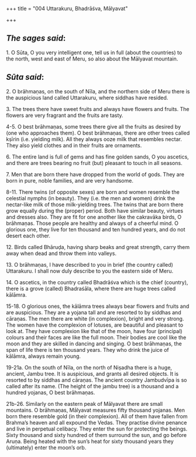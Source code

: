 +++
title = "004 Uttarakuru, Bhadrāśva, Mālyavat"

+++
 

## *The sages said*:

1\. O Sūta, O you very intelligent one, tell us in full (about the countries) to the north, west and east of Meru, so also about the Mālyavat mountain.

## *Sūta said*:

2\. O brāhmaṇas, on the south of Nīla, and the northern side of Meru there is the auspicious land called Uttarakuru, where siddhas have resided.

3\. The trees there have sweet fruits and always have flowers and fruits. The flowers are very fragrant and the fruits are tasty.

4-5. O best brāhmaṇas, some trees there give all the fruits as desired by (one who approaches them). O best brāhmaṇas, there are other trees called kṣīrin (i.e. yielding milk). All they always ooze milk that resembles nectar. They also yield clothes and in their fruits are ornaments.

6\. The entire land is full of gems and has fine golden sands, O you ascetics, and there are trees bearing no fruit (but) pleasant to touch in all seasons.

7\. Men that are born there have dropped from the world of gods. They are born in pure, noble families, and are very handsome.

8-11. There twins (of opposite sexes) are born and women resemble the celestial nymphs (in beauty). They (i.e. the men and women) drink the nectar-like milk of those milk-yielding trees. The twins that are born there grow equally during the (proper) period. Both have similar beauty, virtues and dresses also. They are fit for one another like the cakravāka birds, O brāhmaṇas. Those people are healthy and always of a cheerful mind. O glorious one, they live for ten thousand and ten hundred years, and do not desert each other.

12\. Birds called Bhāruḍa, having sharp beaks and great strength, carry them away when dead and throw them into valleys.

13\. O brāhmaṇas, I have described to you in brief (the country called) Uttarakuru. I shall now duly describe to you the eastern side of Meru.

14\. O ascetics, in the country called Bhadrāśva which is the chief (country), there is a grove (called) Bhadraśāla, where there are huge trees called kālāmra.

15-18. O glorious ones, the kālāmra trees always bear flowers and fruits and are auspicious. They are a yojana tall and are resorted to by siddhas and cāraṇas. The men there are white (in complexion), bright and very strong. The women have the complexion of lotuses, are beautiful and pleasant to look at. They have complexion like that of the moon, have four (principal) colours and their faces are like the full moon. Their bodies are cool like the moon and they are skilled in dancing and singing. O best brāhmaṇas, the span of life there is ten thousand years. They who drink the juice of kālāmra, always remain young.

19-21a. On the south of Nīla, on the north of Niṣadha there is a huge, ancient, Jambu tree. It is auspicious, and grants all desired objects. It is resorted to by siddhas and cāraṇas. The ancient country Jambudvīpa is so called after its name. (The height of the jambu tree) is a thousand and a hundred yojanas, O best brāhmaṇas.

21b-26. Similarly on the eastern peak of Mālyavat there are small mountains. O brāhmaṇas, Mālyavat measures fifty thousand yojanas. Men born there resemble gold (in their complexion). All of them have fallen from Brahma’s heaven and all expound the Vedas. They practise divine penance and live in perpetual celibacy. They enter the sun for protecting the beings. Sixty thousand and sixty hundred of them surround the sun, and go before Aruṇa. Being heated with the sun’s heat for sixty thousand years they (ultimately) enter the moon’s orb.


